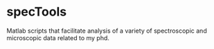 # specTools
Matlab scripts that facilitate analysis of a variety of spectroscopic and microscopic data related to my phd.
